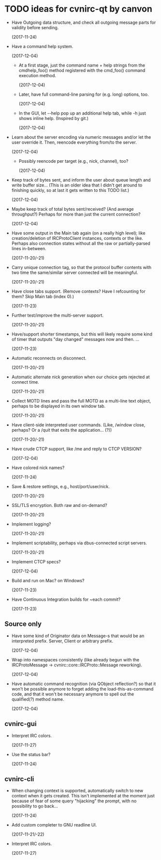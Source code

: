 TODO ideas for cvnirc-qt by canvon
==================================

 * Have Outgoing data structure, and check all outgoing message parts
   for validity before sending.

   (2017-11-24)

 * Have a command help system.

   (2017-12-04)

    * At a first stage, just the command name + help strings
      from the cmdhelp_foo() method registered with the cmd_foo()
      command execution method.

      (2017-12-04)

    * Later, have full command-line parsing for (e.g. long) options, too.

      (2017-12-04)

    * In the GUI, let --help pop up an additional help tab, while -h
      just shows inline help. (Inspired by git.)

      (2017-12-04)

 * Learn about the server encoding via numeric messages and/or let the user
   override it. Then, reencode everything from/to the server.

   (2017-12-04)

    * Possibly reencode per target (e.g., nick, channel), too?

      (2017-12-04)

 * Keep track of bytes sent, and inform the user about queue length
   and write buffer size... (This is an older idea that I didn't get around
   to finishing quickly, so at last it gets written to this TODO list.)

   (2017-12-04)

 * Maybe keep track of total bytes sent/received? (And average throughput?)
   Perhaps for more than just the current connection?

   (2017-12-04)

 * Have some output in the Main tab again (on a really high level); like
   creation/deletion of IRCProtoClient instances, contexts or the like.
   Perhaps also connection states without all the raw or partially-parsed
   lines in-between.

   (2017-11-20/-21)

 * Carry unique connection tag, so that the protocol buffer contents
   with two time the same/similar server connected will be meaningful.

   (2017-11-20/-21)

 * Have close tabs support. (Remove contexts? Have I refcounting for them?
   Skip Main tab (index 0).)

   (2017-11-23)

 * Further test/improve the multi-server support.

   (2017-11-20/-21)

 * Have/support shorter timestamps, but this will likely require
   some kind of timer that outputs "day changed" messages now and then. ...

   (2017-11-23)

 * Automatic reconnects on disconnect.

   (2017-11-20/-21)
 
 * Automatic alternate nick generation when our choice gets rejected
   at connect time.

   (2017-11-20/-21)

 * Collect MOTD lines and pass the full MOTD as a multi-line text object,
   perhaps to be displayed in its own window tab.

   (2017-11-20/-21)

 * Have client-side interpreted user commands. (Like, /window close,
   perhaps? Or a /quit that exits the application... (?))

   (2017-11-20/-21)

 * Have crude CTCP support, like /me and reply to CTCP VERSION?

   (2017-12-04)

 * Have colored nick names?

   (2017-11-24)

 * Save & restore settings, e.g., host/port/user/nick.

   (2017-11-20/-21)

 * SSL/TLS encryption. Both raw and on-demand?

   (2017-11-20/-21)

 * Implement logging?

   (2017-11-20/-21)

 * Implement scriptability, perhaps via dbus-connected script servers.

   (2017-11-20/-21)

 * Implement CTCP specs?

   (2017-12-04)

 * Build and run on Mac? on Windows?

   (2017-11-23)

 * Have Continuous Integration builds for ~each commit?

   (2017-11-23)


Source only
-----------

 * Have some kind of Originator data on Message-s that would be
   an interpreted prefix. Server, Client or arbitrary prefix.

   (2017-12-04)

 * Wrap into namespaces consistently (like already begun with the
   IRCProtoMessage -> cvnirc::core::IRCProto::Message reworking).

   (2017-12-04)

 * Have automatic command recognition (via QObject reflection?)
   so that it won't be possible anymore to forget adding the
   load-this-as-command code, and that it won't be necessary
   anymore to spell out the qualified(?) method name.

   (2017-12-04)


cvnirc-gui
----------

 * Interpret IRC colors.

   (2017-11-27)

 * Use the status bar?

   (2017-11-24)


cvnirc-cli
----------

 * When changing context is supported, automatically switch to new context
   when it gets created. This isn't implemented at the moment just because
   of fear of some query "hijacking" the prompt, with no possibility
   to go back...

   (2017-11-24)

 * Add custom completer to GNU readline UI.

   (2017-11-21/-22)

 * Interpret IRC colors.

   (2017-11-27)

